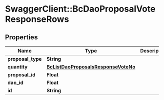 # SwaggerClient::BcDaoProposalVoteResponseRows

## Properties
Name | Type | Description | Notes
------------ | ------------- | ------------- | -------------
**proposal_type** | **String** |  | [optional] 
**quantity** | [**BcListDaoProposalsResponseVoteNo**](BcListDaoProposalsResponseVoteNo.md) |  | [optional] 
**proposal_id** | **Float** |  | [optional] 
**dao_id** | **Float** |  | [optional] 
**id** | **String** |  | [optional] 


